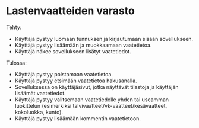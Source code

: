 # Lastenvaatteiden varasto

Tehty:
- Käyttäjä pystyy luomaan tunnuksen ja kirjautumaan sisään sovellukseen.
- Käyttäjä pystyy lisäämään ja muokkaamaan vaatetietoa.
- Käyttäjä näkee sovellukseen lisätyt vaatetiedot.

Tulossa:
- Käyttäjä pystyy poistamaan vaatetietoa.
- Käyttäjä pystyy etsimään vaatetietoa hakusanalla.
- Sovelluksessa on käyttäjäsivut, jotka näyttävät tilastoja ja käyttäjän lisäämät vaatetiedot.
- Käyttäjä pystyy valitsemaan vaatetiedolle yhden tai useamman luokittelun (esimerkiksi talvivaatteet/vk-vaatteet/kesävaatteet, kokoluokka, kunto).
- Käyttäjä pystyy lisäämään kommentin vaatetietoon.
